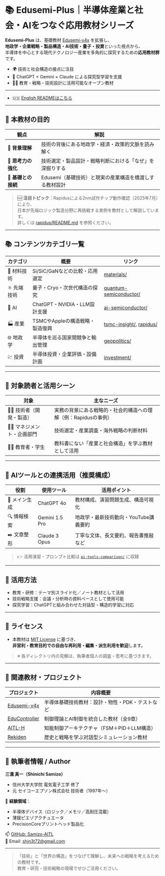 # 📚 Edusemi-Plus｜半導体産業と社会・AIをつなぐ応用教材シリーズ

**Edusemi-Plus** は、基礎教材 [Edusemi-v4x](https://github.com/Samizo-AITL/Edusemi-v4x) を拡張し、  
**地政学・企業戦略・製品構造・AI技術・量子・投資**といった視点から、  
半導体を中心とする現代テクノロジー産業を多角的に探究するための**応用教材群**です。

- 🌍 技術と社会構造の接点に注目  
- 🧠 ChatGPT × Gemini × Claude による探究型学習を支援  
- 🧑‍🏫 教育・戦略・技術設計に活用可能なオープン教材

---

- 🇺🇸 [English READMEはこちら](./README_en.md)

---

## 🎯 本教材の目的

| 観点 | 解説 |
|------|------|
| 🧭 **背景理解** | 技術の背後にある地政学・経済・政策的文脈を読み解く |
| 🧠 **思考力の強化** | 技術選定・製品設計・戦略判断における「なぜ」を深掘りする |
| 🔄 **基礎との接続** | Edusemi（基礎技術）と現実の産業構造を橋渡しする教材設計 |

> 🆕 **注目トピック**：Rapidusによる2nm試作チップ動作確認（2025年7月）により、  
> 日本が先端ロジック製造分野に再挑戦する実例を教材として解説しています。  
> 詳しくは [rapidus/README.md](./rapidus/README.md) を参照ください。

---

## 📚 コンテンツカテゴリ一覧

| カテゴリ | 概要 | リンク |
|----------|------|--------|
| 🧪 材料技術 | Si/SiC/GaNなどの比較・応用選定 | [materials/](./materials/) |
| ⚛️ 先端技術 | 量子・Cryo・次世代構造の探究 | [quantum-semiconductor/](./quantum-semiconductor/) |
| 🤖 AI | ChatGPT・NVIDIA・LLM設計支援 | [ai-semiconductor/](./ai-semiconductor/) |
| 🏭 産業 | TSMCやAppleの構造戦略・製造復興 | [tsmc-insight/](./tsmc-insight/), [rapidus/](./rapidus/) |
| 🌐 地政学 | 半導体を巡る国家間競争と輸出管理 | [geopolitics/](./geopolitics/) |
| 💹 投資 | 半導体投資・企業評価・設備計画 | [investment/](./investment/) |

---

## 👥 対象読者と活用シーン

| 対象 | 主なニーズ |
|------|-------------|
| 🧑‍🔬 技術者（開発・製造） | 実務の背景にある戦略的・社会的構造への理解（例：Rapidusの事例） |
| 🧑‍💼 マネジメント・企画部門 | 技術選定・産業調査・海外戦略の判断材料 |
| 🧑‍🏫 教育者・学生 | 教科書にない「産業と社会構造」を学ぶ教材として活用 |

---

## 🧠 AIツールとの連携活用（推奨構成）

| 役割 | 使用ツール | 活用ポイント |
|------|------------|--------------|
| 🧩 メイン生成 | ChatGPT 4o | 教材構成、演習問題生成、構造可視化 |
| 🔍 情報検索 | Gemini 1.5 Pro | 地政学・最新技術動向・YouTube講義要約 |
| ✒️ 文章整形 | Claude 3 Opus | 丁寧な文体、長文要約、報告書推敲など |

> 👉 活用演習・プロンプト比較は [`ai-tools-comparison/`](./ai-tools-comparison/) に収録

---

## 🧩 活用方法

- 教育・研修：テーマ別スライド化／ノート教材として活用  
- 技術戦略支援：会議・分析時の資料ベースとして使用可能  
- 探究学習：ChatGPTと組み合わせた対話型・構造的学習に対応

---

## 📄 ライセンス

- 本教材は [MIT License](https://opensource.org/licenses/MIT) に基づき、  
  **非営利・教育目的での自由な再利用・編集・派生利用を歓迎**します。

> ※ 各ディレクトリ内の見解は、執筆者個人の調査・思考に基づきます。

---

## 🔗 関連教材・プロジェクト

| プロジェクト | 内容概要 |
|--------------|-----------|
| [Edusemi-v4x](https://github.com/Samizo-AITL/Edusemi-v4x) | 半導体基礎技術教材：設計・物性・PDK・テストなど |
| [EduController](https://github.com/Samizo-AITL/EduController) | 制御理論とAI制御を統合した教材（全9章） |
| [AITL-H](https://github.com/Samizo-AITL/AITL-H) | 知能制御アーキテクチャ（FSM＋PID＋LLM構造） |
| [Rekiden](https://github.com/Samizo-AITL/Rekiden) | 歴史と戦略を学ぶ対話型シミュレーション教材 |

---

## 👤 執筆者情報 / Author

**三溝 真一（Shinichi Samizo）**  
- 信州大学大学院 電気電子工学 修了  
- 元 セイコーエプソン株式会社 技術者（1997年〜）  

📌 **経験領域**：  
- 半導体デバイス（ロジック／メモリ／高耐圧混載）  
- 薄膜ピエゾアクチュエータ  
- PrecisionCoreプリントヘッド製品化

📫 [GitHub: Samizo-AITL](https://github.com/Samizo-AITL)  
📩 Email: [shin3t72@gmail.com](mailto:shin3t72@gmail.com)

---

> 「技術」と「世界の構造」をつなげて理解し、未来への戦略を考えるための教材です。  
> 教育・研究・技術戦略の現場でぜひご活用ください。
